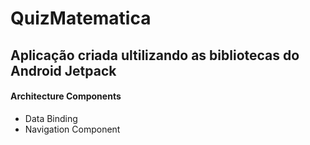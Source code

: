 <h1>QuizMatematica</h1>
<h2>Aplicação criada ultilizando as bibliotecas do Android Jetpack</h2>
<h4>Architecture Components</h4>
<ul>
  <li>Data Binding</li>
  <li>Navigation Component</li>
</ul>
